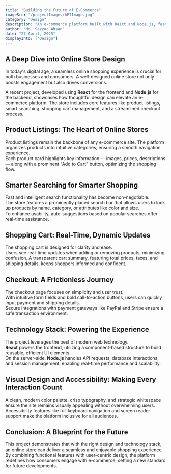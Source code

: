 ```yaml
---
title: "Building the Future of E-Commerce"
imageSrc: "/projectImages/APIImage.jpg"
category: "Design"
description: "An e-commerce platform built with React and Node.js, featuring product listings, product searching, shopping cart, and checkout."
author: "Md. Sazzad Ahsan"
date: "27 April, 2025"
displayInto: ["Design"]
---
```


## A Deep Dive into Online Store Design

In today's digital age, a seamless online shopping experience is crucial for both businesses and consumers. A well-designed online store not only boosts engagement but also drives conversions.

A recent project, developed using **React** for the frontend and **Node.js** for the backend, showcases how thoughtful design can elevate an e-commerce platform. The store includes core features like product listings, smart searching, shopping cart management, and a streamlined checkout process.

## Product Listings: The Heart of Online Stores

Product listings remain the backbone of any e-commerce site. The platform organizes products into intuitive categories, ensuring a smooth navigation experience.  
Each product card highlights key information — images, prices, descriptions — along with a prominent "Add to Cart" button, optimizing the shopping flow.

## Smarter Searching for Smarter Shopping

Fast and intelligent search functionality has become non-negotiable.  
The store features a prominently placed search bar that allows users to look up products by name, category, or attributes like color and size.  
To enhance usability, auto-suggestions based on popular searches offer real-time assistance.

## Shopping Cart: Real-Time, Dynamic Updates

The shopping cart is designed for clarity and ease.  
Users see real-time updates when adding or removing products, minimizing confusion. A transparent cart summary, featuring total prices, taxes, and shipping details, keeps shoppers informed and confident.

## Checkout: A Frictionless Journey

The checkout page focuses on simplicity and user trust.  
With intuitive form fields and bold call-to-action buttons, users can quickly input payment and shipping details.  
Secure integrations with payment gateways like PayPal and Stripe ensure a safe transaction environment.

## Technology Stack: Powering the Experience

The project leverages the best of modern web technology.  
**React** powers the frontend, utilizing a component-based structure to build reusable, efficient UI elements.  
On the server-side, **Node.js** handles API requests, database interactions, and session management, enabling real-time performance and scalability.

## Visual Design and Accessibility: Making Every Interaction Count

A clean, modern color palette, crisp typography, and strategic whitespace ensure the site remains visually appealing without overwhelming users.  
Accessibility features like full keyboard navigation and screen reader support make the platform inclusive for all audiences.

## Conclusion: A Blueprint for the Future

This project demonstrates that with the right design and technology stack, an online store can deliver a seamless and enjoyable shopping experience.  
By combining functional features with user-centric design, the platform redefines how consumers engage with e-commerce, setting a new standard for future developments.
